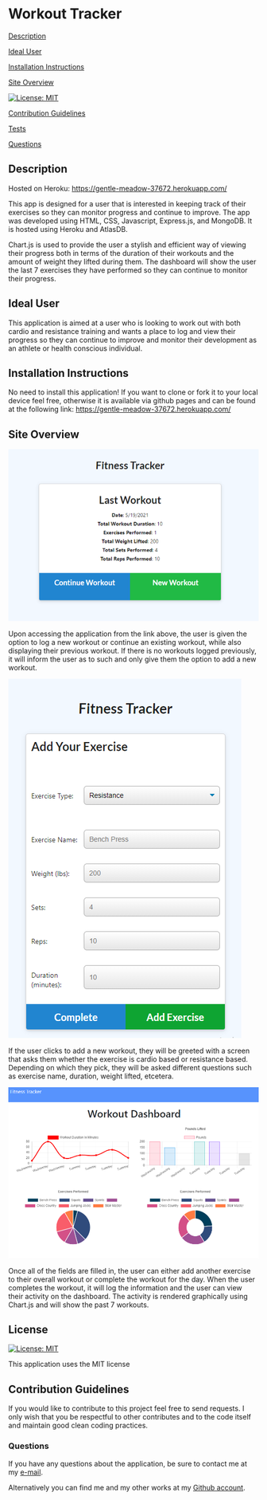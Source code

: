 # Workout Tracker

[Description](#description) 

[Ideal User](#ideal-user)

[Installation Instructions](#installation-instructions) 

[Site Overview](#site-overview) 
  
[![License: MIT](https://img.shields.io/badge/License-MIT-blue.svg)](https://opensource.org/licenses/MIT)

[Contribution Guidelines](#contribution-guidelines) 

[Tests](#tests) 
 
[Questions](#questions)


## Description

Hosted on Heroku: https://gentle-meadow-37672.herokuapp.com/

This app is designed for a user that is interested in keeping track of their exercises so they can monitor progress and continue to improve.  The app was developed using HTML, CSS, Javascript, Express.js, and MongoDB.  It is hosted using Heroku and AtlasDB.  

Chart.js is used to provide the user a stylish and efficient way of viewing their progress both in terms of the duration of their workouts and the amount of weight they lifted during them.  The dashboard will show the user the last 7 exercises they have performed so they can continue to monitor their progress.  
  

## Ideal User

This application is aimed at a user who is looking to 
work out with both cardio and resistance training and wants a place to log and view their progress
so they can continue to improve and monitor their development as an athlete or health conscious individual.

## Installation Instructions

No need to install this application! If you want to clone or fork it to your local device feel free, otherwise it is available via github pages and can be found at the following link: https://gentle-meadow-37672.herokuapp.com/

## Site Overview

![Overall Image](public/images/home.png)

Upon accessing the application from the link above, the user is given the option to log a new workout or continue an existing workout, while also displaying their previous workout.  If there is no workouts logged previously, it will inform the user as to such and only give them the option to add a new workout.  

![add workout image](public/images/add.png)

If the user clicks to add a new workout, they will be greeted with a screen that asks them whether the exercise is cardio based or resistance based.  Depending on which they pick, they will be asked different questions such as exercise name, duration, weight lifted, etcetera.  

![dashboard image](public/images/dashboard.png)

Once all of the fields are filled in, the user can either add another exercise to their overall workout or complete the workout for the day.  When the user completes the workout, it will log the information and the user can view their activity on the dashboard.  The activity is rendered graphically using Chart.js and will show the past 7 workouts.  


## License

[![License: MIT](https://img.shields.io/badge/License-MIT-blue.svg)](https://opensource.org/licenses/MIT)

This application uses the MIT license

## Contribution Guidelines

If you would like to contribute to this project feel free to send requests.  I only wish that you be respectful to other contributes and to the code itself and maintain good clean coding practices. 

### Questions

If you have any questions about the application, be sure to contact me at my [e-mail](mailto:smonagha@conncoll.edu).

Alternatively you can find me and my other works at my [Github account](https://github.com/seanmonaghan).

